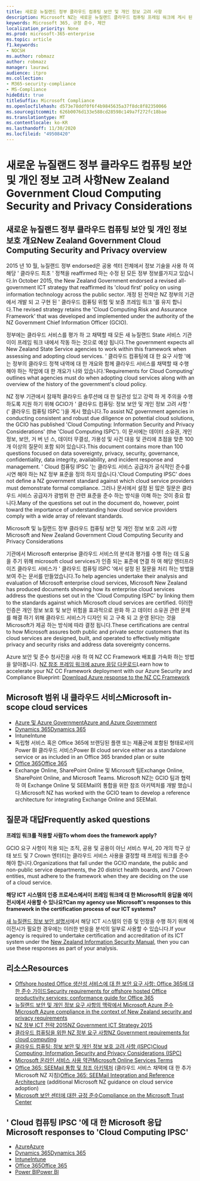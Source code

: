 ```yaml
---
title: 새로운 뉴질랜드 정부 클라우드 컴퓨팅 보안 및 개인 정보 고려 사항
description: Microsoft NZ는 새로운 뉴질랜드 클라우드 컴퓨팅 프레임 워크에 게시 된 질문을 해결 합니다.
keywords: Microsoft 365, 규정 준수, 제안
localization_priority: None
ms.prod: microsoft-365-enterprise
ms.topic: article
f1.keywords:
- NOCSH
ms.author: robmazz
author: robmazz
manager: laurawi
audience: itpro
ms.collection:
- M365-security-compliance
- MS-Compliance
hideEdit: true
titleSuffix: Microsoft Compliance
ms.openlocfilehash: d573e78ddf0f6f4b9845635a37f8dc8f82350066
ms.sourcegitcommit: 626b0076d133e588cd28598c149a7f272fc18bae
ms.translationtype: MT
ms.contentlocale: ko-KR
ms.lasthandoff: 11/30/2020
ms.locfileid: "49508420"
---
```

# <a name="new-zealand-government-cloud-computing-security-and-privacy-considerations"></a><span data-ttu-id="290bb-104">새로운 뉴질랜드 정부 클라우드 컴퓨팅 보안 및 개인 정보 고려 사항</span><span class="sxs-lookup"><span data-stu-id="290bb-104">New Zealand Government Cloud Computing Security and Privacy Considerations</span></span>

## <a name="new-zealand-government-cloud-computing-security-and-privacy-overview"></a><span data-ttu-id="290bb-105">새로운 뉴질랜드 정부 클라우드 컴퓨팅 보안 및 개인 정보 보호 개요</span><span class="sxs-lookup"><span data-stu-id="290bb-105">New Zealand Government Cloud Computing Security and Privacy overview</span></span>

<span data-ttu-id="290bb-106">2015 년 10 월, 뉴질랜드 정부 endorsed은 공용 섹터 전체에서 정보 기술을 사용 하 여 해당 ' 클라우드 최초 ' 정책을 reaffirmed 하는 수정 된 모든 정부 정보를가지고 있습니다.</span><span class="sxs-lookup"><span data-stu-id="290bb-106">In October 2015, the New Zealand Government endorsed a revised all-government ICT strategy that reaffirmed its 'cloud first' policy on using information technology across the public sector.</span></span> <span data-ttu-id="290bb-107">개정 된 전략은 NZ 정부의 기관에서 개발 되 고 구현 된 ' 클라우드 컴퓨팅 위험 및 보증 프레임 워크 '를 유지 합니다.</span><span class="sxs-lookup"><span data-stu-id="290bb-107">The revised strategy retains the 'Cloud Computing Risk and Assurance Framework' that was developed and implemented under the authority of the NZ Government Chief Information Officer (GCIO).</span></span>

<span data-ttu-id="290bb-108">정부에는 클라우드 서비스를 평가 하 고 채택할 때 모든 새 뉴질랜드 State 서비스 기관이이 프레임 워크 내에서 작동 하는 것으로 예상 됩니다.</span><span class="sxs-lookup"><span data-stu-id="290bb-108">The government expects all New Zealand State Service agencies to work within this framework when assessing and adopting cloud services.</span></span> <span data-ttu-id="290bb-109">' 클라우드 컴퓨팅에 대 한 요구 사항 '에는 정부의 클라우드 정책 내역에 대 한 개요와 함께 클라우드 서비스를 채택할 때 수행 해야 하는 작업에 대 한 개요가 나와 있습니다.</span><span class="sxs-lookup"><span data-stu-id="290bb-109">'Requirements for Cloud Computing' outlines what agencies must do when adopting cloud services along with an overview of the history of the government's cloud policy.</span></span>

<span data-ttu-id="290bb-110">NZ 정부 기관에서 잠재적 클라우드 솔루션에 대 한 일관성 있고 강력 하 게 주의을 수행 하도록 지원 하기 위해 GCIO가 ' 클라우드 컴퓨팅: 정보 보안 및 개인 정보 고려 사항 ' (' 클라우드 컴퓨팅 ISPC ')을 게시 했습니다.</span><span class="sxs-lookup"><span data-stu-id="290bb-110">To assist NZ government agencies in conducting consistent and robust due diligence on potential cloud solutions, the GCIO has published 'Cloud Computing: Information Security and Privacy Considerations' (the 'Cloud Computing ISPC').</span></span> <span data-ttu-id="290bb-111">이 문서에는 데이터 소유권, 개인 정보, 보안, 거 버 넌 스, 데이터 무결성, 가용성 및 사건 대응 및 관리에 초점을 맞춘 100 개 이상의 질문이 포함 되어 있습니다.</span><span class="sxs-lookup"><span data-stu-id="290bb-111">This document contains more than 100 questions focused on data sovereignty, privacy, security, governance, confidentiality, data integrity, availability, and incident response and management.</span></span> <span data-ttu-id="290bb-112">' Cloud 컴퓨팅 IPSC '는 클라우드 서비스 공급자가 공식적인 준수를 시연 해야 하는 NZ 정부 표준을 정의 하지 않습니다.</span><span class="sxs-lookup"><span data-stu-id="290bb-112">'Cloud Computing IPSC' does not define a NZ government standard against which cloud service providers must demonstrate formal compliance.</span></span> <span data-ttu-id="290bb-113">그러나 문서에서 설정 된 많은 질문은 클라우드 서비스 공급자가 광범위 한 관련 표준을 준수 하는 방식을 이해 하는 것이 중요 합니다.</span><span class="sxs-lookup"><span data-stu-id="290bb-113">Many of the questions set out in the document do, however, point toward the importance of understanding how cloud service providers comply with a wide array of relevant standards.</span></span>

<span data-ttu-id="290bb-114">Microsoft 및 뉴질랜드 정부 클라우드 컴퓨팅 보안 및 개인 정보 보호 고려 사항</span><span class="sxs-lookup"><span data-stu-id="290bb-114">Microsoft and New Zealand Government Cloud Computing Security and Privacy Considerations</span></span>

<span data-ttu-id="290bb-115">기관에서 Microsoft enterprise 클라우드 서비스의 분석과 평가를 수행 하는 데 도움을 주기 위해 microsoft cloud services가 인증 되는 표준에 연결 하 여 해당 엔터프라이즈 클라우드 서비스가 ' 클라우드 컴퓨팅 ISPC '에서 설정 된 질문을 처리 하는 방법을 보여 주는 문서를 만들었습니다.</span><span class="sxs-lookup"><span data-stu-id="290bb-115">To help agencies undertake their analysis and evaluation of Microsoft enterprise cloud services, Microsoft New Zealand has produced documents showing how its enterprise cloud services address the questions set out in the 'Cloud Computing ISPC' by linking them to the standards against which Microsoft cloud services are certified.</span></span> <span data-ttu-id="290bb-116">이러한 인증은 개인 정보 보호 및 보안 위험을 효과적으로 완화 하 고 데이터 소유권 관련 문제를 해결 하기 위해 클라우드 서비스가 디자인 되 고 구축 되 고 운영 된다는 것을 Microsoft가 제공 하는 방식에 따라 결정 됩니다.</span><span class="sxs-lookup"><span data-stu-id="290bb-116">These certifications are central to how Microsoft assures both public and private sector customers that its cloud services are designed, built, and operated to effectively mitigate privacy and security risks and address data sovereignty concerns.</span></span>

<span data-ttu-id="290bb-117">Azure 보안 및 준수 청사진을 사용 하 여 NZ CC Framework 배포를 가속화 하는 방법을 알아봅니다. [NZ 참조 프레임 워크에 azure 응답 다운로드](https://gallery.technet.microsoft.com/Response-to-GCIO-Cloud-e117bbb9)</span><span class="sxs-lookup"><span data-stu-id="290bb-117">Learn how to accelerate your NZ CC Framework deployment with our Azure Security and Compliance Blueprint: [Download Azure response to the NZ CC Framework](https://gallery.technet.microsoft.com/Response-to-GCIO-Cloud-e117bbb9)</span></span>

## <a name="microsoft-in-scope-cloud-services"></a><span data-ttu-id="290bb-118">Microsoft 범위 내 클라우드 서비스</span><span class="sxs-lookup"><span data-stu-id="290bb-118">Microsoft in-scope cloud services</span></span>

- [<span data-ttu-id="290bb-119">Azure 및 Azure Government</span><span class="sxs-lookup"><span data-stu-id="290bb-119">Azure and Azure Government</span></span>](https://aka.ms/AzureCompliance)
- [<span data-ttu-id="290bb-120">Dynamics 365</span><span class="sxs-lookup"><span data-stu-id="290bb-120">Dynamics 365</span></span>](https://aka.ms/d365-compliance-list)
- <span data-ttu-id="290bb-121">Intune</span><span class="sxs-lookup"><span data-stu-id="290bb-121">Intune</span></span>
- <span data-ttu-id="290bb-122">독립형 서비스 혹은 Office 365에 브랜딩된 플랜 또는 제품군에 포함된 형태로서의 Power BI 클라우드 서비스</span><span class="sxs-lookup"><span data-stu-id="290bb-122">Power BI cloud service either as a standalone service or as included in an Office 365 branded plan or suite</span></span>
- [<span data-ttu-id="290bb-123">Office 365</span><span class="sxs-lookup"><span data-stu-id="290bb-123">Office 365</span></span>](https://go.microsoft.com/fwlink/p/?LinkID=2077751)
- <span data-ttu-id="290bb-124">Exchange Online, SharePoint Online 및 Microsoft 팀</span><span class="sxs-lookup"><span data-stu-id="290bb-124">Exchange Online, SharePoint Online, and Microsoft Teams.</span></span> <span data-ttu-id="290bb-125">Microsoft NZ는 GCIO 팀과 협력 하 여 Exchange Online 및 SEEMail의 통합을 위한 참조 아키텍처를 개발 했습니다.</span><span class="sxs-lookup"><span data-stu-id="290bb-125">Microsoft NZ has worked with the GCIO team to develop a reference architecture for integrating Exchange Online and SEEMail.</span></span>

## <a name="frequently-asked-questions"></a><span data-ttu-id="290bb-126">질문과 대답</span><span class="sxs-lookup"><span data-stu-id="290bb-126">Frequently asked questions</span></span>

<span data-ttu-id="290bb-127">**프레임 워크를 적용할 사람**</span><span class="sxs-lookup"><span data-stu-id="290bb-127">**To whom does the framework apply?**</span></span>

<span data-ttu-id="290bb-128">GCIO 요구 사항이 적용 되는 조직, 공용 및 공용이 아닌 서비스 부서, 20 개의 학구 상태 보드 및 7 Crown 엔터티는 클라우드 서비스 사용을 결정할 때 프레임 워크를 준수 해야 합니다.</span><span class="sxs-lookup"><span data-stu-id="290bb-128">Organizations that fall under the GCIO mandate, the public and non-public service departments, the 20 district health boards, and 7 Crown entities, must adhere to the framework when they are deciding on the use of a cloud service.</span></span>

<span data-ttu-id="290bb-129">**해당 ICT 시스템의 인증 프로세스에서이 프레임 워크에 대 한 Microsoft의 응답을 에이전시에서 사용할 수 있나요?**</span><span class="sxs-lookup"><span data-stu-id="290bb-129">**Can my agency use Microsoft's responses to this framework in the certification process of our ICT systems?**</span></span>

<span data-ttu-id="290bb-130">[새 뉴질랜드 정보 보안 설명서](https://go.microsoft.com/fwlink/p/?linkid=2099496)에서 해당 ICT 시스템의 인증 및 인정을 수행 하기 위해 에이전시가 필요한 경우에는 이러한 반응을 분석의 일부로 사용할 수 있습니다.</span><span class="sxs-lookup"><span data-stu-id="290bb-130">If your agency is required to undertake certification and accreditation of its ICT system under the [New Zealand Information Security Manual](https://go.microsoft.com/fwlink/p/?linkid=2099496), then you can use these responses as part of your analysis.</span></span>

## <a name="resources"></a><span data-ttu-id="290bb-131">리소스</span><span class="sxs-lookup"><span data-stu-id="290bb-131">Resources</span></span>

- [<span data-ttu-id="290bb-132">Offshore hosted Office 생산성 서비스에 대 한 보안 요구 사항: Office 365에 대 한 준수 가이드</span><span class="sxs-lookup"><span data-stu-id="290bb-132">Security requirements for offshore hosted Office productivity services: conformance guide for Office 365</span></span>](https://aka.ms/o365-gcio-conformance-guidance)
- [<span data-ttu-id="290bb-133">뉴질랜드 보안 및 개인 정보 요구 사항의 맥락에서 Microsoft Azure 준수</span><span class="sxs-lookup"><span data-stu-id="290bb-133">Microsoft Azure compliance in the context of New Zealand security and privacy requirements</span></span>](https://aka.ms/azurecompliancenewzealand)
- [<span data-ttu-id="290bb-134">NZ 정부 ICT 전략 2015</span><span class="sxs-lookup"><span data-stu-id="290bb-134">NZ Government ICT Strategy 2015</span></span>](https://www.ict.govt.nz/strategy-and-action-plan/strategy/)
- [<span data-ttu-id="290bb-135">클라우드 컴퓨팅을 위한 NZ 정부 요구 사항</span><span class="sxs-lookup"><span data-stu-id="290bb-135">NZ Government requirements for cloud computing</span></span>](https://aka.ms/NZ-Cloud-Requirements)
- [<span data-ttu-id="290bb-136">클라우드 컴퓨팅: 정보 보안 및 개인 정보 보호 고려 사항 (ISPC)</span><span class="sxs-lookup"><span data-stu-id="290bb-136">Cloud Computing: Information Security and Privacy Considerations (ISPC)</span></span>](https://www.digital.govt.nz/standards-and-guidance/technology-and-architecture/cloud-services/)
- [<span data-ttu-id="290bb-137">Microsoft 온라인 서비스 사용 약관</span><span class="sxs-lookup"><span data-stu-id="290bb-137">Microsoft Online Services Terms</span></span>](https://aka.ms/Online-Services-Terms)
- <span data-ttu-id="290bb-138">[Office 365: SEEMail 통합 및 참조 아키텍처](https://download.microsoft.com/download/8/5/9/859CDCEE-D293-47D8-9B6A-670B108B48E1/Microsoft_Office_365_white_paper_EN_US.pdf) (클라우드 서비스 채택에 대 한 추가 Microsoft NZ 지침)</span><span class="sxs-lookup"><span data-stu-id="290bb-138">[Office 365: SEEMail Integration and Reference Architecture](https://download.microsoft.com/download/8/5/9/859CDCEE-D293-47D8-9B6A-670B108B48E1/Microsoft_Office_365_white_paper_EN_US.pdf) (additional Microsoft NZ guidance on cloud service adoption)</span></span>
- [<span data-ttu-id="290bb-139">Microsoft 보안 센터에 대한 규정 준수</span><span class="sxs-lookup"><span data-stu-id="290bb-139">Compliance on the Microsoft Trust Center</span></span>](https://www.microsoft.com/trust-center/compliance/compliance-overview)

## <a name="microsoft-responses-to-cloud-computing-ipsc"></a><span data-ttu-id="290bb-140">' Cloud 컴퓨팅 IPSC '에 대 한 Microsoft 응답</span><span class="sxs-lookup"><span data-stu-id="290bb-140">Microsoft responses to 'Cloud Computing IPSC'</span></span>

- [<span data-ttu-id="290bb-141">Azure</span><span class="sxs-lookup"><span data-stu-id="290bb-141">Azure</span></span>](https://aka.ms/Azure-NZ-response)
- [<span data-ttu-id="290bb-142">Dynamics 365</span><span class="sxs-lookup"><span data-stu-id="290bb-142">Dynamics 365</span></span>](https://aka.ms/d365-nz-response)
- [<span data-ttu-id="290bb-143">Intune</span><span class="sxs-lookup"><span data-stu-id="290bb-143">Intune</span></span>](https://aka.ms/Intune-NZ-response)
- [<span data-ttu-id="290bb-144">Office 365</span><span class="sxs-lookup"><span data-stu-id="290bb-144">Office 365</span></span>](https://aka.ms/O365-NZ-Response)
- [<span data-ttu-id="290bb-145">Power BI</span><span class="sxs-lookup"><span data-stu-id="290bb-145">Power BI</span></span>](https://download.microsoft.com/download/5/1/7/51726B9B-2E76-49C4-9D4F-A36BF025CB93/Response-to-GCIO-105-questions-Power-BI.pdf)
